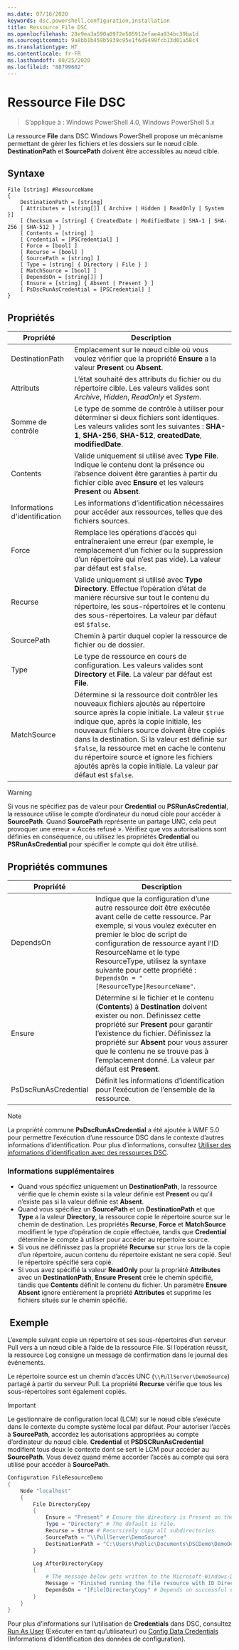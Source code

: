 ```yaml
---
ms.date: 07/16/2020
keywords: dsc,powershell,configuration,installation
title: Ressource File DSC
ms.openlocfilehash: 28e9ea3a590a0972e505912efae4a934bc39ba1d
ms.sourcegitcommit: 9a8bb1b459b5939c95e1f6d9499fcb13d01a58c4
ms.translationtype: HT
ms.contentlocale: fr-FR
ms.lasthandoff: 08/25/2020
ms.locfileid: "88799602"
---
```

# <a name="dsc-file-resource"></a>Ressource File DSC

> S’applique à : Windows PowerShell 4.0, Windows PowerShell 5.x

La ressource **File** dans DSC Windows PowerShell propose un mécanisme permettant de gérer les fichiers et les dossiers sur le nœud cible. **DestinationPath** et **SourcePath** doivent être accessibles au nœud cible.

## <a name="syntax"></a>Syntaxe

```Syntax
File [string] #ResourceName
{
    DestinationPath = [string]
    [ Attributes = [string[]] { Archive | Hidden | ReadOnly | System }]
    [ Checksum = [string] { CreatedDate | ModifiedDate | SHA-1 | SHA-256 | SHA-512 } ]
    [ Contents = [string] ]
    [ Credential = [PSCredential] ]
    [ Force = [bool] ]
    [ Recurse = [bool] ]
    [ SourcePath = [string] ]
    [ Type = [string] { Directory | File } ]
    [ MatchSource = [bool] ]
    [ DependsOn = [string[]] ]
    [ Ensure = [string] { Absent | Present } ]
    [ PsDscRunAsCredential = [PSCredential] ]
}
```

## <a name="properties"></a>Propriétés

|Propriété |Description |
|---|---|
|DestinationPath |Emplacement sur le nœud cible où vous voulez vérifier que la propriété **Ensure** a la valeur **Present** ou **Absent**. |
|Attributs |L’état souhaité des attributs du fichier ou du répertoire cible. Les valeurs valides sont _Archive_, _Hidden_, _ReadOnly_ et _System_. |
|Somme de contrôle |Le type de somme de contrôle à utiliser pour déterminer si deux fichiers sont identiques. Les valeurs valides sont les suivantes : **SHA-1**, **SHA-256**, **SHA-512**, **createdDate**, **modifiedDate**. |
|Contents |Valide uniquement si utilisé avec **Type** **File**. Indique le contenu dont la présence ou l’absence doivent être garanties à partir du fichier cible avec **Ensure** et les valeurs **Present** ou **Absent**. |
|Informations d'identification |Les informations d’identification nécessaires pour accéder aux ressources, telles que des fichiers sources. |
|Force |Remplace les opérations d’accès qui entraîneraient une erreur (par exemple, le remplacement d’un fichier ou la suppression d’un répertoire qui n’est pas vide). La valeur par défaut est `$false`. |
|Recurse |Valide uniquement si utilisé avec **Type** **Directory**. Effectue l’opération d’état de manière récursive sur tout le contenu du répertoire, les sous-répertoires et le contenu des sous-répertoires. La valeur par défaut est `$false`. |
|SourcePath |Chemin à partir duquel copier la ressource de fichier ou de dossier. |
|Type |Le type de ressource en cours de configuration. Les valeurs valides sont **Directory** et **File**. La valeur par défaut est **File**. |
|MatchSource |Détermine si la ressource doit contrôler les nouveaux fichiers ajoutés au répertoire source après la copie initiale. La valeur `$true` indique que, après la copie initiale, les nouveaux fichiers source doivent être copiés dans la destination. Si la valeur est définie sur `$false`, la ressource met en cache le contenu du répertoire source et ignore les fichiers ajoutés après la copie initiale. La valeur par défaut est `$false`. |

> [!WARNING]
> Si vous ne spécifiez pas de valeur pour **Credential** ou **PSRunAsCredential**, la ressource utilise le compte d’ordinateur du nœud cible pour accéder à **SourcePath**. Quand **SourcePath** représente un partage UNC, cela peut provoquer une erreur « Accès refusé ». Vérifiez que vos autorisations sont définies en conséquence, ou utilisez les propriétés **Credential** ou **PSRunAsCredential** pour spécifier le compte qui doit être utilisé.

## <a name="common-properties"></a>Propriétés communes

|Propriété |Description |
|---|---|
|DependsOn |Indique que la configuration d’une autre ressource doit être exécutée avant celle de cette ressource. Par exemple, si vous voulez exécuter en premier le bloc de script de configuration de ressource ayant l’ID ResourceName et le type ResourceType, utilisez la syntaxe suivante pour cette propriété : `DependsOn = "[ResourceType]ResourceName"`. |
|Ensure |Détermine si le fichier et le contenu (**Contents**) à **Destination** doivent exister ou non. Définissez cette propriété sur **Present** pour garantir l’existence du fichier. Définissez la propriété sur **Absent** pour vous assurer que le contenu ne se trouve pas à l’emplacement donné. La valeur par défaut est **Present**. |
|PsDscRunAsCredential |Définit les informations d’identification pour l’exécution de l’ensemble de la ressource. |

> [!NOTE]
> La propriété commune **PsDscRunAsCredential** a été ajoutée à WMF 5.0 pour permettre l’exécution d’une ressource DSC dans le contexte d’autres informations d’identification. Pour plus d’informations, consultez [Utiliser des informations d’identification avec des ressources DSC](../../../configurations/runasuser.md).

### <a name="additional-information"></a>Informations supplémentaires

- Quand vous spécifiez uniquement un **DestinationPath**, la ressource vérifie que le chemin existe si la valeur définie est **Present** ou qu’il n’existe pas si la valeur définie est **Absent**.
- Quand vous spécifiez un **SourcePath** et un **DestinationPath** et que **Type** a la valeur **Directory**, la ressource copie le répertoire source sur le chemin de destination. Les propriétés **Recurse**, **Force** et **MatchSource** modifient le type d’opération de copie effectuée, tandis que **Credential** détermine le compte à utiliser pour accéder au répertoire source.
- Si vous ne définissez pas la propriété **Recurse** sur `$true` lors de la copie d’un répertoire, aucun contenu du répertoire existant ne sera copié. Seul le répertoire spécifié sera copié.
- Si vous avez spécifié la valeur **ReadOnly** pour la propriété **Attributes** avec un **DestinationPath**, **Ensure** **Present** crée le chemin spécifié, tandis que **Contents** définit le contenu du fichier. Un paramètre **Ensure** **Absent** ignore entièrement la propriété **Attributes** et supprime les fichiers situés sur le chemin spécifié.

## <a name="example"></a> Exemple

L’exemple suivant copie un répertoire et ses sous-répertoires d’un serveur Pull vers à un nœud cible à l’aide de la ressource File. Si l’opération réussit, la ressource Log consigne un message de confirmation dans le journal des événements.

Le répertoire source est un chemin d’accès UNC (`\\PullServer\DemoSource`) partagé à partir du serveur Pull. La propriété **Recurse** vérifie que tous les sous-répertoires sont également copiés.

> [!IMPORTANT]
> Le gestionnaire de configuration local (LCM) sur le nœud cible s’exécute dans le contexte du compte système local par défaut. Pour autoriser l’accès à **SourcePath**, accordez les autorisations appropriées au compte d’ordinateur du nœud cible. **Credential** et **PSDSCRunAsCredential** modifient tous deux le contexte dont se sert le LCM pour accéder au **SourcePath**. Vous devez quand même accorder l’accès au compte qui sera utilisé pour accéder à **SourcePath**.

```powershell
Configuration FileResourceDemo
{
    Node "localhost"
    {
        File DirectoryCopy
        {
            Ensure = "Present" # Ensure the directory is Present on the target node.
            Type = "Directory" # The default is File.
            Recurse = $true # Recursively copy all subdirectories.
            SourcePath = "\\PullServer\DemoSource"
            DestinationPath = "C:\Users\Public\Documents\DSCDemo\DemoDestination"
        }

        Log AfterDirectoryCopy
        {
            # The message below gets written to the Microsoft-Windows-Desired State Configuration/Analytic log
            Message = "Finished running the file resource with ID DirectoryCopy"
            DependsOn = "[File]DirectoryCopy" # Depends on successful execution of the File resource.
        }
    }
}
```

Pour plus d’informations sur l’utilisation de **Credentials** dans DSC, consultez [Run As User](../../../configurations/runAsUser.md) (Exécuter en tant qu’utilisateur) ou [Config Data Credentials](../../../configurations/configDataCredentials.md) (Informations d’identification des données de configuration).
